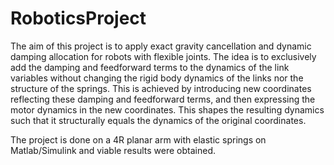# RoboticsProject
The aim of this project is to apply exact gravity cancellation and dynamic damping allocation for robots with flexible joints.
The idea is to exclusively add the damping and feedforward terms to the dynamics of the link variables without changing the rigid body dynamics
of the links nor the structure of the springs. This is achieved by introducing new coordinates reflecting these damping and
feedforward terms, and then expressing the motor dynamics in the new coordinates. This shapes the resulting dynamics such that it structurally equals the dynamics of the original
coordinates.

The project is done on a 4R planar arm with elastic springs on Matlab/Simulink and viable results were obtained.
